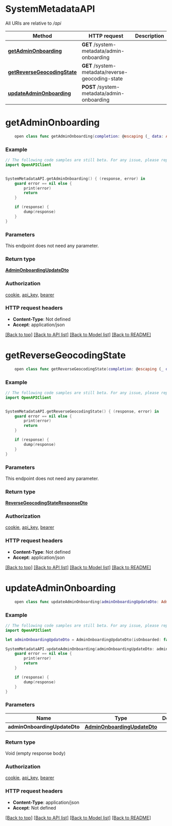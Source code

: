 # SystemMetadataAPI

All URIs are relative to */api*

Method | HTTP request | Description
------------- | ------------- | -------------
[**getAdminOnboarding**](SystemMetadataAPI.md#getadminonboarding) | **GET** /system-metadata/admin-onboarding | 
[**getReverseGeocodingState**](SystemMetadataAPI.md#getreversegeocodingstate) | **GET** /system-metadata/reverse-geocoding-state | 
[**updateAdminOnboarding**](SystemMetadataAPI.md#updateadminonboarding) | **POST** /system-metadata/admin-onboarding | 


# **getAdminOnboarding**
```swift
    open class func getAdminOnboarding(completion: @escaping (_ data: AdminOnboardingUpdateDto?, _ error: Error?) -> Void)
```



### Example
```swift
// The following code samples are still beta. For any issue, please report via http://github.com/OpenAPITools/openapi-generator/issues/new
import OpenAPIClient


SystemMetadataAPI.getAdminOnboarding() { (response, error) in
    guard error == nil else {
        print(error)
        return
    }

    if (response) {
        dump(response)
    }
}
```

### Parameters
This endpoint does not need any parameter.

### Return type

[**AdminOnboardingUpdateDto**](AdminOnboardingUpdateDto.md)

### Authorization

[cookie](../README.md#cookie), [api_key](../README.md#api_key), [bearer](../README.md#bearer)

### HTTP request headers

 - **Content-Type**: Not defined
 - **Accept**: application/json

[[Back to top]](#) [[Back to API list]](../README.md#documentation-for-api-endpoints) [[Back to Model list]](../README.md#documentation-for-models) [[Back to README]](../README.md)

# **getReverseGeocodingState**
```swift
    open class func getReverseGeocodingState(completion: @escaping (_ data: ReverseGeocodingStateResponseDto?, _ error: Error?) -> Void)
```



### Example
```swift
// The following code samples are still beta. For any issue, please report via http://github.com/OpenAPITools/openapi-generator/issues/new
import OpenAPIClient


SystemMetadataAPI.getReverseGeocodingState() { (response, error) in
    guard error == nil else {
        print(error)
        return
    }

    if (response) {
        dump(response)
    }
}
```

### Parameters
This endpoint does not need any parameter.

### Return type

[**ReverseGeocodingStateResponseDto**](ReverseGeocodingStateResponseDto.md)

### Authorization

[cookie](../README.md#cookie), [api_key](../README.md#api_key), [bearer](../README.md#bearer)

### HTTP request headers

 - **Content-Type**: Not defined
 - **Accept**: application/json

[[Back to top]](#) [[Back to API list]](../README.md#documentation-for-api-endpoints) [[Back to Model list]](../README.md#documentation-for-models) [[Back to README]](../README.md)

# **updateAdminOnboarding**
```swift
    open class func updateAdminOnboarding(adminOnboardingUpdateDto: AdminOnboardingUpdateDto, completion: @escaping (_ data: Void?, _ error: Error?) -> Void)
```



### Example
```swift
// The following code samples are still beta. For any issue, please report via http://github.com/OpenAPITools/openapi-generator/issues/new
import OpenAPIClient

let adminOnboardingUpdateDto = AdminOnboardingUpdateDto(isOnboarded: false) // AdminOnboardingUpdateDto | 

SystemMetadataAPI.updateAdminOnboarding(adminOnboardingUpdateDto: adminOnboardingUpdateDto) { (response, error) in
    guard error == nil else {
        print(error)
        return
    }

    if (response) {
        dump(response)
    }
}
```

### Parameters

Name | Type | Description  | Notes
------------- | ------------- | ------------- | -------------
 **adminOnboardingUpdateDto** | [**AdminOnboardingUpdateDto**](AdminOnboardingUpdateDto.md) |  | 

### Return type

Void (empty response body)

### Authorization

[cookie](../README.md#cookie), [api_key](../README.md#api_key), [bearer](../README.md#bearer)

### HTTP request headers

 - **Content-Type**: application/json
 - **Accept**: Not defined

[[Back to top]](#) [[Back to API list]](../README.md#documentation-for-api-endpoints) [[Back to Model list]](../README.md#documentation-for-models) [[Back to README]](../README.md)

